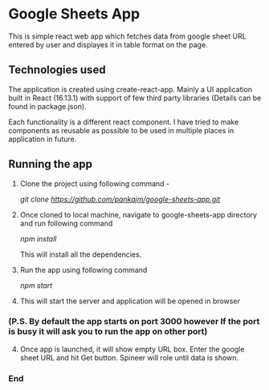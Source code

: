 # Google Sheets App

This is simple react web app which fetches data from google sheet URL entered by user and displayes it in table format on the page.  


## Technologies used 
The application is created using create-react-app. Mainly a UI application built in React (16.13.1) with support of few third party libraries (Details can be found in package.json). 

Each functionality is a different react component. I have tried to make components as reusable as possible to be used in multiple places in application in future. 


## Running the app

1. Clone the project using following command - 

   *git clone https://github.com/pankajm/google-sheets-app.git*

2. Once cloned to local machine, navigate to google-sheets-app directory and run following command 

   *npm install* 

   This will install all the dependencies. 

2. Run the app using following command 

   *npm start*

3. This will start the server and application will be opened in browser 

### (P.S. By default the app starts on port 3000 however If the port is busy it will ask you to run the app on other port)

4. Once app is launched, it will show empty URL box. Enter the google sheet URL and hit Get button. Spineer will role until data is shown. 

### End 
